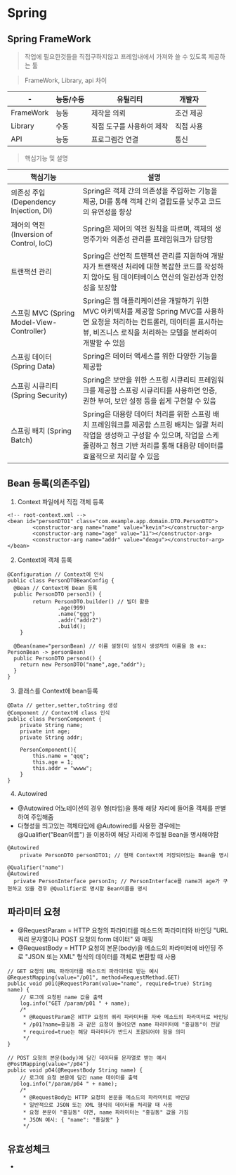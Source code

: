 # Spring

## Spring FrameWork
>작업에 필요한것들을 직접구하지않고 프레임내에서 가져와 쓸 수 있도록 제공하는 툴

> FrameWork, Library, api 차이

|-|능동/수동|유틸리티|개발자
|---|---|---|---|
|FrameWork|능동|제작을 의뢰|조건 제공
|Library|수동|직접 도구를 사용하여 제작|직접 사용
|API|능동|프로그렘간 연결|통신

> 핵심기능 및 설명

|핵심기능|설명|
|---|---|
|의존성 주입 (Dependency Injection, DI)|Spring은 객체 간의 의존성을 주입하는 기능을 제공, DI를 통해 객체 간의 결합도를 낮추고 코드의 유연성을 향상
|제어의 역전 (Inversion of Control, IoC)|Spring은 제어의 역전 원칙을 따르며, 객체의 생명주기와 의존성 관리를 프레임워크가 담당함
|트랜잭션 관리|Spring은 선언적 트랜잭션 관리를 지원하여 개발자가 트랜잭션 처리에 대한 복잡한 코드를 작성하지 않아도 됨 데이터베이스 연산의 일관성과 안정성을 보장함
|스프링 MVC (Spring Model-View-Controller)|Spring은 웹 애플리케이션을 개발하기 위한 MVC 아키텍처를 제공함 Spring MVC를 사용하면 요청을 처리하는 컨트롤러, 데이터를 표시하는 뷰, 비즈니스 로직을 처리하는 모델을 분리하여 개발할 수 있음
|스프링 데이터 (Spring Data)|Spring은 데이터 액세스를 위한 다양한 기능을 제공함
|스프링 시큐리티 (Spring Security)|Spring은 보안을 위한 스프링 시큐리티 프레임워크를 제공함 스프링 시큐리티를 사용하면 인증, 권한 부여, 보안 설정 등을 쉽게 구현할 수 있음
|스프링 배치 (Spring Batch)|Spring은 대용량 데이터 처리를 위한 스프링 배치 프레임워크를 제공함 스프링 배치는 일괄 처리 작업을 생성하고 구성할 수 있으며, 작업을 스케줄링하고 청크 기반 처리를 통해 대용량 데이터를 효율적으로 처리할 수 있음

## Bean 등록(의존주입)
1. Context 파일에서 직접 객체 등록
```
<!-- root-context.xml -->
<bean id="personDTO1" class="com.example.app.domain.DTO.PersonDTO">
		<constructor-arg name="name" value="kevin"></constructor-arg>
		<constructor-arg name="age" value="11"></constructor-arg>
		<constructor-arg name="addr" value="deagu"></constructor-arg>
</bean>
```

2. Context에 객체 등록
```
@Configuration // Context에 인식
public class PersonDTOBeanConfig {
  @Bean // Context에 Bean 등록
  public PersonDTO person3() {
		return PersonDTO.builder() // 빌더 활용
				.age(999)
				.name("ggg")
				.addr("addr2")
				.build();
	}

  @Bean(name="personBean) // 이름 설정(미 설정시 생성자의 이름을 씀 ex: PersonBean -> personBean)
  public PersonDTO person4() {
    return new PersonDTO("name",age,"addr");
  }
}
```

3. 클래스를 Context에 bean등록
```
@Data // getter,setter,toString 생성
@Component // Context에 class 인식
public class PersonComponent {
	private String name;
	private int age;
	private String addr;
	
	PersonComponent(){
		this.name = "qqq";
		this.age = 1;
		this.addr = "wwww";
	}
}
```

4. Autowired
+ @Autowired 어노테이션의 경우 형(타입)을 통해 해당 자리에 들어올 객체를 판별하여 주입해줌
+ 다형성을 띄고있는 객체타입에 @Autowired를 사용한 경우에는 @Qualifier("Bean이름") 을 이용하여 해당 자리에 주입될 Bean을 명시해야함

```
@Autowired
	private PersonDTO personDTO1; // 현재 Context에 저장되어있는 Bean을 명시

@Qualifier("name")
@Autowired
  private PersonInterface personIn; // PersonInterface를 name과 age가 구현하고 있을 경우 @Qualifier로 명시할 Bean이름을 명시
```

## 파라미터 요청
+ @RequestParam = HTTP 요청의 파라미터를 메소드의 파라미터와 바인딩 "URL 쿼리 문자열이나 POST 요청의 form 데이터" 와 매핑
+ @RequestBody =  HTTP 요청의 본문(body)을 메소드의 파라미터에 바인딩 주로 "JSON 또는 XML" 형식의 데이터를 객체로 변환할 때 사용

```
// GET 요청의 URL 파라미터를 메소드의 파라미터로 받는 예시
@RequestMapping(value="/p01", method=RequestMethod.GET)
public void p01(@RequestParam(value="name", required=true) String name) {
    // 로그에 요청된 name 값을 출력
    log.info("GET /param/p01 " + name);
    /*
     * @RequestParam은 HTTP 요청의 쿼리 파라미터를 자바 메소드의 파라미터로 바인딩
     * /p01?name=홍길동 과 같은 요청이 들어오면 name 파라미터에 "홍길동"이 전달
     * required=true는 해당 파라미터가 반드시 포함되어야 함을 의미
     */
}

// POST 요청의 본문(body)에 담긴 데이터를 문자열로 받는 예시
@PostMapping(value="/p04")
public void p04(@RequestBody String name) {
    // 로그에 요청 본문에 담긴 name 데이터를 출력
    log.info("/param/p04 " + name);
    /*
     * @RequestBody는 HTTP 요청의 본문을 메소드의 파라미터로 바인딩
     * 일반적으로 JSON 또는 XML 형식의 데이터를 처리할 때 사용
     * 요청 본문이 "홍길동" 이면, name 파라미터는 "홍길동" 값을 가짐
     * JSON 예시: { "name": "홍길동" }
     */
```

## 유효성체크
+
